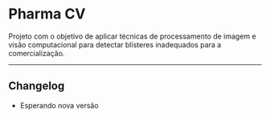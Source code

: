 # Pharma CV

Projeto com o objetivo de aplicar técnicas de processamento de imagem e visão computacional para detectar blísteres inadequados para a comercialização.
  
***
  
## Changelog

- Esperando nova versão
